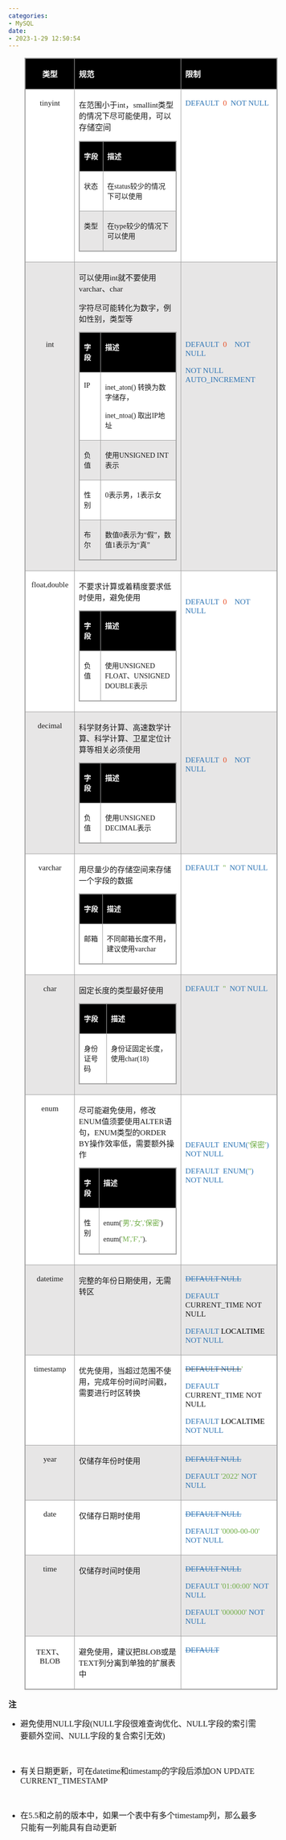 ```yaml
---
categories:
- MySQL
date:
- 2023-1-29 12:50:54
---
```


<table summary="" cellspacing="0"
    style="border-collapse:collapse; border-color:#a3a3a3; border-style:solid; border-width:1px; margin-left:32px"
    class=" cke_show_border">
    <tbody>
        <tr>
            <td
                style="background-color:black; border-bottom:1px solid #a3a3a3; border-left:1px solid #a3a3a3; border-right:1px solid #a3a3a3; border-top:1px solid #a3a3a3; vertical-align:top; width:1.2319in">
                <p style="text-align:center"><span style="font-size:11.5pt"><span
                            style="font-family:&quot;Microsoft YaHei UI&quot;"><span
                                style="color:white"><strong>类型</strong></span></span></span></p>
            </td>
            <td
                style="background-color:black; border-bottom:1px solid #a3a3a3; border-left:1px solid #a3a3a3; border-right:1px solid #a3a3a3; border-top:1px solid #a3a3a3; vertical-align:top; width:4.4243in">
                <p><span style="font-size:11.5pt"><span style="font-family:&quot;Microsoft YaHei UI&quot;"><span
                                style="color:white"><strong>规范</strong></span></span></span></p>
            </td>
            <td
                style="background-color:black; border-bottom:1px solid #a3a3a3; border-left:1px solid #a3a3a3; border-right:1px solid #a3a3a3; border-top:1px solid #a3a3a3; vertical-align:top; width:3.6298in">
                <p><span style="font-size:11.5pt"><span style="font-family:&quot;Microsoft YaHei UI&quot;"><span
                                style="color:white"><strong>限制</strong></span></span></span></p>
            </td>
        </tr>
        <tr>
            <td
                style="background-color:white; border-bottom:1px solid #a3a3a3; border-left:1px solid #a3a3a3; border-right:1px solid #a3a3a3; border-top:1px solid #a3a3a3; vertical-align:top; width:1.2319in">
                <p style="text-align:center"><span style="font-size:11.5pt"><span
                            style="font-family:&quot;Comic Sans MS&quot;">tinyint</span></span></p>
            </td>
            <td
                style="background-color:white; border-bottom:1px solid #a3a3a3; border-left:1px solid #a3a3a3; border-right:1px solid #a3a3a3; border-top:1px solid #a3a3a3; vertical-align:top; width:4.5062in">
                <p><span style="font-size:11.5pt"><span
                            style="font-family:&quot;Microsoft YaHei UI&quot;">在范围小于</span></span><span
                        style="font-size:11.5pt"><span
                            style="font-family:&quot;Comic Sans MS&quot;">int</span></span><span
                        style="font-size:11.5pt"><span
                            style="font-family:&quot;Microsoft YaHei UI&quot;">，</span></span><span
                        style="font-size:11.5pt"><span
                            style="font-family:&quot;Comic Sans MS&quot;">smallint</span></span><span
                        style="font-size:11.5pt"><span
                            style="font-family:&quot;Microsoft YaHei UI&quot;">类型的情况下尽可能使用，可以</span></span><span
                        style="font-size:12.0pt"><span
                            style="font-family:&quot;Microsoft YaHei UI&quot;">存储空间</span></span></p>
                <table summary="" cellspacing="0"
                    style="border-collapse:collapse; border-color:#a3a3a3; border-style:solid; border-width:1px"
                    class=" cke_show_border">
                    <tbody>
                        <tr>
                            <td
                                style="background-color:black; border-bottom:1px solid #a3a3a3; border-left:1px solid #a3a3a3; border-right:1px solid #a3a3a3; border-top:1px solid #a3a3a3; vertical-align:top; width:.6673in">
                                <p><span style="font-size:10.5pt"><span
                                            style="font-family:&quot;Microsoft YaHei UI&quot;"><span
                                                style="color:white"><strong>字段</strong></span></span></span></p>
                            </td>
                            <td
                                style="background-color:black; border-bottom:1px solid #a3a3a3; border-left:1px solid #a3a3a3; border-right:1px solid #a3a3a3; border-top:1px solid #a3a3a3; vertical-align:top; width:3.593in">
                                <p><span style="font-size:10.5pt"><span
                                            style="font-family:&quot;Microsoft YaHei UI&quot;"><span
                                                style="color:white"><strong>描述</strong></span></span></span></p>
                            </td>
                        </tr>
                        <tr>
                            <td
                                style="background-color:white; border-bottom:1px solid #a3a3a3; border-left:1px solid #a3a3a3; border-right:1px solid #a3a3a3; border-top:1px solid #a3a3a3; vertical-align:top; width:.6673in">
                                <p><span style="font-size:10.5pt"><span
                                            style="font-family:&quot;Microsoft YaHei UI&quot;">状态</span></span></p>
                            </td>
                            <td
                                style="background-color:white; border-bottom:1px solid #a3a3a3; border-left:1px solid #a3a3a3; border-right:1px solid #a3a3a3; border-top:1px solid #a3a3a3; vertical-align:top; width:3.593in">
                                <p><span style="font-size:10.5pt"><span
                                            style="font-family:&quot;Microsoft YaHei UI&quot;">在</span><span
                                            style="font-family:&quot;Comic Sans MS&quot;">status</span><span
                                            style="font-family:&quot;Microsoft YaHei UI&quot;">较少的情况下可以使用</span></span>
                                </p>
                            </td>
                        </tr>
                        <tr>
                            <td
                                style="background-color:#e7e6e6; border-bottom:1px solid #a3a3a3; border-left:1px solid #a3a3a3; border-right:1px solid #a3a3a3; border-top:1px solid #a3a3a3; vertical-align:top; width:.6673in">
                                <p><span style="font-size:10.5pt"><span
                                            style="font-family:&quot;Microsoft YaHei UI&quot;">类型</span></span></p>
                            </td>
                            <td
                                style="background-color:#e7e6e6; border-bottom:1px solid #a3a3a3; border-left:1px solid #a3a3a3; border-right:1px solid #a3a3a3; border-top:1px solid #a3a3a3; vertical-align:top; width:3.593in">
                                <p><span style="font-size:10.5pt"><span
                                            style="font-family:&quot;Microsoft YaHei UI&quot;">在</span><span
                                            style="font-family:&quot;Comic Sans MS&quot;">type</span><span
                                            style="font-family:&quot;Microsoft YaHei UI&quot;">较少的情况下可以使用</span></span>
                                </p>
                            </td>
                        </tr>
                    </tbody>
                </table>
            </td>
            <td
                style="background-color:white; border-bottom:1px solid #a3a3a3; border-left:1px solid #a3a3a3; border-right:1px solid #a3a3a3; border-top:1px solid #a3a3a3; vertical-align:top; width:3.5472in">
                <p><span style="font-size:11.5pt"><span style="font-family:&quot;Comic Sans MS&quot;"><span
                                style="color:#2e75b5">DEFAULT</span>&nbsp; <span style="color:#e84c22">0</span><span
                                style="color:#2e75b5">&nbsp; NOT NULL</span></span></span></p>
            </td>
        </tr>
        <tr>
            <td
                style="background-color:#e7e6e6; border-bottom:1px solid #a3a3a3; border-left:1px solid #a3a3a3; border-right:1px solid #a3a3a3; border-top:1px solid #a3a3a3; vertical-align:top; width:1.2319in">
                <p style="text-align:center"><span style="font-size:11.5pt"><span
                            style="font-family:&quot;Comic Sans MS&quot;">&nbsp;</span></span></p>
                <p style="text-align:center"><span style="font-size:11.5pt"><span
                            style="font-family:&quot;Comic Sans MS&quot;">&nbsp;</span></span></p>
                <p style="text-align:center"><span style="font-size:11.5pt"><span
                            style="font-family:&quot;Comic Sans MS&quot;">&nbsp;</span></span></p>
                <p style="text-align:center"><span style="font-size:11.5pt"><span
                            style="font-family:&quot;Comic Sans MS&quot;">&nbsp;</span></span></p>
                <p style="text-align:center"><span style="font-size:11.5pt"><span
                            style="font-family:&quot;Comic Sans MS&quot;">int</span></span></p>
            </td>
            <td
                style="background-color:#e7e6e6; border-bottom:1px solid #a3a3a3; border-left:1px solid #a3a3a3; border-right:1px solid #a3a3a3; border-top:1px solid #a3a3a3; vertical-align:top; width:4.5062in">
                <p><span style="font-size:11.5pt"><span
                            style="font-family:&quot;Microsoft YaHei UI&quot;">可以使用</span><span
                            style="font-family:&quot;Comic Sans MS&quot;">int</span><span
                            style="font-family:&quot;Microsoft YaHei UI&quot;">就不要使用</span><span
                            style="font-family:&quot;Comic Sans MS&quot;">varchar</span><span
                            style="font-family:&quot;Microsoft YaHei UI&quot;">、</span><span
                            style="font-family:&quot;Comic Sans MS&quot;">char</span></span></p>
                <p><span style="font-size:11.5pt"><span
                            style="font-family:&quot;Microsoft YaHei UI&quot;">字符尽可能转化为数字，例如性别，类型等</span></span></p>
                <table summary="" cellspacing="0"
                    style="border-collapse:collapse; border-color:#a3a3a3; border-style:solid; border-width:1px"
                    class=" cke_show_border">
                    <tbody>
                        <tr>
                            <td
                                style="background-color:black; border-bottom:1px solid #a3a3a3; border-left:1px solid #a3a3a3; border-right:1px solid #a3a3a3; border-top:1px solid #a3a3a3; vertical-align:top; width:.6673in">
                                <p><span style="font-size:10.5pt"><span
                                            style="font-family:&quot;Microsoft YaHei UI&quot;"><span
                                                style="color:white"><strong>字段</strong></span></span></span></p>
                            </td>
                            <td
                                style="background-color:black; border-bottom:1px solid #a3a3a3; border-left:1px solid #a3a3a3; border-right:1px solid #a3a3a3; border-top:1px solid #a3a3a3; vertical-align:top; width:3.593in">
                                <p><span style="font-size:10.5pt"><span
                                            style="font-family:&quot;Microsoft YaHei UI&quot;"><span
                                                style="color:white"><strong>描述</strong></span></span></span></p>
                            </td>
                        </tr>
                        <tr>
                            <td
                                style="background-color:white; border-bottom:1px solid #a3a3a3; border-left:1px solid #a3a3a3; border-right:1px solid #a3a3a3; border-top:1px solid #a3a3a3; vertical-align:top; width:.6673in">
                                <p><span style="font-size:10.5pt"><span
                                            style="font-family:&quot;Comic Sans MS&quot;">IP</span></span></p>
                            </td>
                            <td
                                style="background-color:white; border-bottom:1px solid #a3a3a3; border-left:1px solid #a3a3a3; border-right:1px solid #a3a3a3; border-top:1px solid #a3a3a3; vertical-align:top; width:3.593in">
                                <p><span style="font-size:10.5pt"><span
                                            style="font-family:&quot;Comic Sans MS&quot;">inet_aton</span><span
                                            style="font-family:&quot;Comic Sans MS&quot;">() </span><span
                                            style="font-family:&quot;Microsoft YaHei UI&quot;">转换为数字储存，</span></span>
                                </p>
                                <p><span style="font-size:10.5pt"><span
                                            style="font-family:&quot;Comic Sans MS&quot;">inet_ntoa</span><span
                                            style="font-family:&quot;Comic Sans MS&quot;">() </span><span
                                            style="font-family:&quot;Microsoft YaHei UI&quot;">取出</span><span
                                            style="font-family:&quot;Comic Sans MS&quot;">IP</span><span
                                            style="font-family:&quot;Microsoft YaHei UI&quot;">地址</span></span></p>
                            </td>
                        </tr>
                        <tr>
                            <td
                                style="background-color:#e7e6e6; border-bottom:1px solid #a3a3a3; border-left:1px solid #a3a3a3; border-right:1px solid #a3a3a3; border-top:1px solid #a3a3a3; vertical-align:top; width:.6673in">
                                <p><span style="font-size:10.5pt"><span
                                            style="font-family:&quot;Microsoft YaHei UI&quot;">负值</span></span></p>
                            </td>
                            <td
                                style="background-color:#e7e6e6; border-bottom:1px solid #a3a3a3; border-left:1px solid #a3a3a3; border-right:1px solid #a3a3a3; border-top:1px solid #a3a3a3; vertical-align:top; width:3.593in">
                                <p><span style="font-size:10.5pt"><span
                                            style="font-family:&quot;Microsoft YaHei UI&quot;">使用</span><span
                                            style="font-family:&quot;Comic Sans MS&quot;">UNSIGNED INT</span><span
                                            style="font-family:&quot;Microsoft YaHei UI&quot;">表示</span></span></p>
                            </td>
                        </tr>
                        <tr>
                            <td
                                style="background-color:white; border-bottom:1px solid #a3a3a3; border-left:1px solid #a3a3a3; border-right:1px solid #a3a3a3; border-top:1px solid #a3a3a3; vertical-align:top; width:.6673in">
                                <p><span style="font-size:10.5pt"><span
                                            style="font-family:&quot;Microsoft YaHei UI&quot;">性别</span></span></p>
                            </td>
                            <td
                                style="background-color:white; border-bottom:1px solid #a3a3a3; border-left:1px solid #a3a3a3; border-right:1px solid #a3a3a3; border-top:1px solid #a3a3a3; vertical-align:top; width:3.593in">
                                <p><span style="font-size:10.5pt"><span
                                            style="font-family:&quot;Comic Sans MS&quot;">0</span><span
                                            style="font-family:&quot;Microsoft YaHei UI&quot;">表示男，</span><span
                                            style="font-family:&quot;Comic Sans MS&quot;">1</span><span
                                            style="font-family:&quot;Microsoft YaHei UI&quot;">表示女</span></span></p>
                            </td>
                        </tr>
                        <tr>
                            <td
                                style="background-color:#e7e6e6; border-bottom:1px solid #a3a3a3; border-left:1px solid #a3a3a3; border-right:1px solid #a3a3a3; border-top:1px solid #a3a3a3; vertical-align:top; width:.6673in">
                                <p><span style="font-size:10.5pt"><span
                                            style="font-family:&quot;Microsoft YaHei UI&quot;">布尔</span></span></p>
                            </td>
                            <td
                                style="background-color:#e7e6e6; border-bottom:1px solid #a3a3a3; border-left:1px solid #a3a3a3; border-right:1px solid #a3a3a3; border-top:1px solid #a3a3a3; vertical-align:top; width:3.593in">
                                <p><span style="font-size:10.5pt"><span
                                            style="font-family:&quot;Microsoft YaHei UI&quot;">数值</span><span
                                            style="font-family:&quot;Comic Sans MS&quot;">0</span><span
                                            style="font-family:&quot;Microsoft YaHei UI&quot;">表示为</span><span
                                            style="font-family:&quot;Comic Sans MS&quot;">“</span><span
                                            style="font-family:&quot;Microsoft YaHei UI&quot;">假</span><span
                                            style="font-family:&quot;Comic Sans MS&quot;">”</span><span
                                            style="font-family:&quot;Microsoft YaHei UI&quot;">，数值</span><span
                                            style="font-family:&quot;Comic Sans MS&quot;">1</span><span
                                            style="font-family:&quot;Microsoft YaHei UI&quot;">表示为</span><span
                                            style="font-family:&quot;Comic Sans MS&quot;">“</span><span
                                            style="font-family:&quot;Microsoft YaHei UI&quot;">真</span><span
                                            style="font-family:&quot;Comic Sans MS&quot;">”</span></span></p>
                            </td>
                        </tr>
                    </tbody>
                </table>
            </td>
            <td
                style="background-color:#e7e6e6; border-bottom:1px solid #a3a3a3; border-left:1px solid #a3a3a3; border-right:1px solid #a3a3a3; border-top:1px solid #a3a3a3; vertical-align:top; width:3.5472in">
                <p><span style="font-size:11.5pt"><span style="font-family:&quot;Comic Sans MS&quot;"><span
                                style="color:#2e75b5">&nbsp;</span></span></span></p>
                <p><span style="font-size:11.5pt"><span style="font-family:&quot;Comic Sans MS&quot;"><span
                                style="color:#2e75b5">&nbsp;</span></span></span></p>
                <p><span style="font-size:11.5pt"><span style="font-family:&quot;Comic Sans MS&quot;"><span
                                style="color:#2e75b5">&nbsp;</span></span></span></p>
                <p><span style="font-size:11.5pt"><span style="font-family:&quot;Comic Sans MS&quot;"><span
                                style="color:#2e75b5">&nbsp;</span></span></span></p>
                <p><span style="font-size:11.5pt"><span style="font-family:&quot;Comic Sans MS&quot;"><span
                                style="color:#2e75b5">DEFAULT&nbsp; </span><span style="color:#e84c22">0</span><span
                                style="color:#2e75b5">&nbsp;&nbsp;&nbsp; NOT NULL</span></span></span></p>
                <p><span style="font-size:11.5pt"><span style="font-family:&quot;Comic Sans MS&quot;"><span
                                style="color:#2e75b5">NOT NULL AUTO_INCREMENT </span></span></span></p>
            </td>
        </tr>
        <tr>
            <td
                style="background-color:white; border-bottom:1px solid #a3a3a3; border-left:1px solid #a3a3a3; border-right:1px solid #a3a3a3; border-top:1px solid #a3a3a3; vertical-align:top; width:1.2319in">
                <p style="text-align:center"><span style="font-size:11.5pt"><span
                            style="font-family:&quot;Comic Sans MS&quot;">float,double</span></span></p>
            </td>
            <td
                style="background-color:white; border-bottom:1px solid #a3a3a3; border-left:1px solid #a3a3a3; border-right:1px solid #a3a3a3; border-top:1px solid #a3a3a3; vertical-align:top; width:4.5062in">
                <p><span style="font-size:11.5pt"><span
                            style="font-family:&quot;Microsoft YaHei UI&quot;">不要求计算或着精度要求低时使用，避免使用</span></span></p>
                <table summary="" cellspacing="0"
                    style="border-collapse:collapse; border-color:#a3a3a3; border-style:solid; border-width:1px"
                    class=" cke_show_border">
                    <tbody>
                        <tr>
                            <td
                                style="background-color:black; border-bottom:1px solid #a3a3a3; border-left:1px solid #a3a3a3; border-right:1px solid #a3a3a3; border-top:1px solid #a3a3a3; vertical-align:top; width:.6673in">
                                <p><span style="font-size:10.5pt"><span
                                            style="font-family:&quot;Microsoft YaHei UI&quot;"><span
                                                style="color:white"><strong>字段</strong></span></span></span></p>
                            </td>
                            <td
                                style="background-color:black; border-bottom:1px solid #a3a3a3; border-left:1px solid #a3a3a3; border-right:1px solid #a3a3a3; border-top:1px solid #a3a3a3; vertical-align:top; width:3.593in">
                                <p><span style="font-size:10.5pt"><span
                                            style="font-family:&quot;Microsoft YaHei UI&quot;"><span
                                                style="color:white"><strong>描述</strong></span></span></span></p>
                            </td>
                        </tr>
                        <tr>
                            <td
                                style="background-color:white; border-bottom:1px solid #a3a3a3; border-left:1px solid #a3a3a3; border-right:1px solid #a3a3a3; border-top:1px solid #a3a3a3; vertical-align:top; width:.6673in">
                                <p><span style="font-size:10.5pt"><span
                                            style="font-family:&quot;Microsoft YaHei UI&quot;">负值</span></span></p>
                            </td>
                            <td
                                style="background-color:white; border-bottom:1px solid #a3a3a3; border-left:1px solid #a3a3a3; border-right:1px solid #a3a3a3; border-top:1px solid #a3a3a3; vertical-align:top; width:3.6625in">
                                <p><span style="font-size:10.5pt"><span
                                            style="font-family:&quot;Microsoft YaHei UI&quot;">使用</span><span
                                            style="font-family:&quot;Comic Sans MS&quot;">UNSIGNED FLOAT</span><span
                                            style="font-family:SimSun">、</span><span
                                            style="font-family:&quot;Comic Sans MS&quot;">UNSIGNED DOUBLE</span><span
                                            style="font-family:&quot;Microsoft YaHei UI&quot;">表示</span></span></p>
                            </td>
                        </tr>
                    </tbody>
                </table>
            </td>
            <td
                style="background-color:white; border-bottom:1px solid #a3a3a3; border-left:1px solid #a3a3a3; border-right:1px solid #a3a3a3; border-top:1px solid #a3a3a3; vertical-align:top; width:3.5472in">
                <p><span style="font-size:11.5pt"><span style="font-family:&quot;Comic Sans MS&quot;"><span
                                style="color:#2e75b5">&nbsp;</span></span></span></p>
                <p><span style="font-size:11.5pt"><span style="font-family:&quot;Comic Sans MS&quot;"><span
                                style="color:#2e75b5">DEFAULT&nbsp; </span><span style="color:#e84c22">0</span><span
                                style="color:#2e75b5">&nbsp;&nbsp;&nbsp; NOT NULL</span></span></span></p>
            </td>
        </tr>
        <tr>
            <td
                style="background-color:#e7e6e6; border-bottom:1px solid #a3a3a3; border-left:1px solid #a3a3a3; border-right:1px solid #a3a3a3; border-top:1px solid #a3a3a3; vertical-align:top; width:1.2319in">
                <p style="text-align:center"><span style="font-size:11.5pt"><span
                            style="font-family:&quot;Comic Sans MS&quot;">decimal</span></span></p>
            </td>
            <td
                style="background-color:#e7e6e6; border-bottom:1px solid #a3a3a3; border-left:1px solid #a3a3a3; border-right:1px solid #a3a3a3; border-top:1px solid #a3a3a3; vertical-align:top; width:4.5062in">
                <p><span style="font-size:11.5pt"><span
                            style="font-family:&quot;Microsoft YaHei UI&quot;">科学财务计算、高速数学计算、科学计算、卫星定位计算等相关必须使用</span></span>
                </p>
                <table summary="" cellspacing="0"
                    style="border-collapse:collapse; border-color:#a3a3a3; border-style:solid; border-width:1px"
                    class=" cke_show_border">
                    <tbody>
                        <tr>
                            <td
                                style="background-color:black; border-bottom:1px solid #a3a3a3; border-left:1px solid #a3a3a3; border-right:1px solid #a3a3a3; border-top:1px solid #a3a3a3; vertical-align:top; width:.6673in">
                                <p><span style="font-size:10.5pt"><span
                                            style="font-family:&quot;Microsoft YaHei UI&quot;"><span
                                                style="color:white"><strong>字段</strong></span></span></span></p>
                            </td>
                            <td
                                style="background-color:black; border-bottom:1px solid #a3a3a3; border-left:1px solid #a3a3a3; border-right:1px solid #a3a3a3; border-top:1px solid #a3a3a3; vertical-align:top; width:3.593in">
                                <p><span style="font-size:10.5pt"><span
                                            style="font-family:&quot;Microsoft YaHei UI&quot;"><span
                                                style="color:white"><strong>描述</strong></span></span></span></p>
                            </td>
                        </tr>
                        <tr>
                            <td
                                style="background-color:white; border-bottom:1px solid #a3a3a3; border-left:1px solid #a3a3a3; border-right:1px solid #a3a3a3; border-top:1px solid #a3a3a3; vertical-align:top; width:.6673in">
                                <p><span style="font-size:10.5pt"><span
                                            style="font-family:&quot;Microsoft YaHei UI&quot;">负值</span></span></p>
                            </td>
                            <td
                                style="background-color:white; border-bottom:1px solid #a3a3a3; border-left:1px solid #a3a3a3; border-right:1px solid #a3a3a3; border-top:1px solid #a3a3a3; vertical-align:top; width:3.593in">
                                <p><span style="font-size:10.5pt"><span
                                            style="font-family:&quot;Microsoft YaHei UI&quot;">使用</span><span
                                            style="font-family:&quot;Comic Sans MS&quot;">UNSIGNED DECIMAL</span><span
                                            style="font-family:&quot;Microsoft YaHei UI&quot;">表示</span></span></p>
                            </td>
                        </tr>
                    </tbody>
                </table>
            </td>
            <td
                style="background-color:#e7e6e6; border-bottom:1px solid #a3a3a3; border-left:1px solid #a3a3a3; border-right:1px solid #a3a3a3; border-top:1px solid #a3a3a3; vertical-align:top; width:3.5472in">
                <p><span style="font-size:11.5pt"><span style="font-family:&quot;Comic Sans MS&quot;"><span
                                style="color:#2e75b5">&nbsp;</span></span></span></p>
                <p><span style="font-size:11.5pt"><span style="font-family:&quot;Comic Sans MS&quot;"><span
                                style="color:#2e75b5">&nbsp;</span></span></span></p>
                <p><span style="font-size:11.5pt"><span style="font-family:&quot;Comic Sans MS&quot;"><span
                                style="color:#2e75b5">DEFAULT&nbsp; </span><span style="color:#e84c22">0</span><span
                                style="color:#2e75b5">&nbsp;&nbsp;&nbsp; NOT NULL</span></span></span></p>
            </td>
        </tr>
        <tr>
            <td
                style="background-color:white; border-bottom:1px solid #a3a3a3; border-left:1px solid #a3a3a3; border-right:1px solid #a3a3a3; border-top:1px solid #a3a3a3; vertical-align:top; width:1.2319in">
                <p style="text-align:center"><span style="font-size:11.5pt"><span
                            style="font-family:&quot;Comic Sans MS&quot;">varchar</span></span></p>
            </td>
            <td
                style="background-color:white; border-bottom:1px solid #a3a3a3; border-left:1px solid #a3a3a3; border-right:1px solid #a3a3a3; border-top:1px solid #a3a3a3; vertical-align:top; width:4.5in">
                <p><span style="font-size:11.5pt"><span
                            style="font-family:&quot;Microsoft YaHei UI&quot;">用尽量少的存储空间来存储一个字段的数据</span></span></p>
                <table summary="" cellspacing="0"
                    style="border-collapse:collapse; border-color:#a3a3a3; border-style:solid; border-width:1px"
                    class=" cke_show_border">
                    <tbody>
                        <tr>
                            <td
                                style="background-color:black; border-bottom:1px solid #a3a3a3; border-left:1px solid #a3a3a3; border-right:1px solid #a3a3a3; border-top:1px solid #a3a3a3; vertical-align:top; width:.6673in">
                                <p><span style="font-size:10.5pt"><span
                                            style="font-family:&quot;Microsoft YaHei UI&quot;"><span
                                                style="color:white"><strong>字段</strong></span></span></span></p>
                            </td>
                            <td
                                style="background-color:black; border-bottom:1px solid #a3a3a3; border-left:1px solid #a3a3a3; border-right:1px solid #a3a3a3; border-top:1px solid #a3a3a3; vertical-align:top; width:3.5868in">
                                <p><span style="font-size:10.5pt"><span
                                            style="font-family:&quot;Microsoft YaHei UI&quot;"><span
                                                style="color:white"><strong>描述</strong></span></span></span></p>
                            </td>
                        </tr>
                        <tr>
                            <td
                                style="background-color:white; border-bottom:1px solid #a3a3a3; border-left:1px solid #a3a3a3; border-right:1px solid #a3a3a3; border-top:1px solid #a3a3a3; vertical-align:top; width:.6673in">
                                <p><span style="font-size:10.5pt"><span
                                            style="font-family:&quot;Microsoft YaHei UI&quot;">邮箱</span></span></p>
                            </td>
                            <td
                                style="background-color:white; border-bottom:1px solid #a3a3a3; border-left:1px solid #a3a3a3; border-right:1px solid #a3a3a3; border-top:1px solid #a3a3a3; vertical-align:top; width:3.5868in">
                                <p><span style="font-size:10.5pt"><span
                                            style="font-family:&quot;Microsoft YaHei UI&quot;">不同邮箱长度不用，建议使用</span><span
                                            style="font-family:&quot;Comic Sans MS&quot;">varchar</span></span></p>
                            </td>
                        </tr>
                    </tbody>
                </table>
            </td>
            <td
                style="background-color:white; border-bottom:1px solid #a3a3a3; border-left:1px solid #a3a3a3; border-right:1px solid #a3a3a3; border-top:1px solid #a3a3a3; vertical-align:top; width:3.5534in">
                <p><span style="font-size:11.5pt"><span style="font-family:&quot;Comic Sans MS&quot;"><span
                                style="color:#2e75b5">DEFAULT&nbsp; </span><span style="color:#70ad47">''</span><span
                                style="color:#2e75b5">&nbsp; NOT NULL</span></span></span></p>
            </td>
        </tr>
        <tr>
            <td
                style="background-color:#e7e6e6; border-bottom:1px solid #a3a3a3; border-left:1px solid #a3a3a3; border-right:1px solid #a3a3a3; border-top:1px solid #a3a3a3; vertical-align:top; width:1.2319in">
                <p style="text-align:center"><span style="font-size:11.5pt"><span
                            style="font-family:&quot;Comic Sans MS&quot;">char</span></span></p>
            </td>
            <td
                style="background-color:#e7e6e6; border-bottom:1px solid #a3a3a3; border-left:1px solid #a3a3a3; border-right:1px solid #a3a3a3; border-top:1px solid #a3a3a3; vertical-align:top; width:4.5055in">
                <p><span style="font-size:11.5pt"><span
                            style="font-family:&quot;Microsoft YaHei UI&quot;">固定长度的类型最好使用</span></span></p>
                <table summary="" cellspacing="0"
                    style="border-collapse:collapse; border-color:#a3a3a3; border-style:solid; border-width:1px"
                    class=" cke_show_border">
                    <tbody>
                        <tr>
                            <td
                                style="background-color:black; border-bottom:1px solid #a3a3a3; border-left:1px solid #a3a3a3; border-right:1px solid #a3a3a3; border-top:1px solid #a3a3a3; vertical-align:top; width:.9979in">
                                <p><span style="font-size:10.5pt"><span
                                            style="font-family:&quot;Microsoft YaHei UI&quot;"><span
                                                style="color:white"><strong>字段</strong></span></span></span></p>
                            </td>
                            <td
                                style="background-color:black; border-bottom:1px solid #a3a3a3; border-left:1px solid #a3a3a3; border-right:1px solid #a3a3a3; border-top:1px solid #a3a3a3; vertical-align:top; width:3.2618in">
                                <p><span style="font-size:10.5pt"><span
                                            style="font-family:&quot;Microsoft YaHei UI&quot;"><span
                                                style="color:white"><strong>描述</strong></span></span></span></p>
                            </td>
                        </tr>
                        <tr>
                            <td
                                style="background-color:white; border-bottom:1px solid #a3a3a3; border-left:1px solid #a3a3a3; border-right:1px solid #a3a3a3; border-top:1px solid #a3a3a3; vertical-align:top; width:.9979in">
                                <p><span style="font-size:10.5pt"><span
                                            style="font-family:&quot;Microsoft YaHei UI&quot;">身份证号码</span></span></p>
                            </td>
                            <td
                                style="background-color:white; border-bottom:1px solid #a3a3a3; border-left:1px solid #a3a3a3; border-right:1px solid #a3a3a3; border-top:1px solid #a3a3a3; vertical-align:top; width:3.2618in">
                                <p><span style="font-size:10.5pt"><span
                                            style="font-family:&quot;Microsoft YaHei UI&quot;">身份证固定长度，使用</span><span
                                            style="font-family:&quot;Comic Sans MS&quot;">char(18)</span></span></p>
                            </td>
                        </tr>
                    </tbody>
                </table>
            </td>
            <td
                style="background-color:#e7e6e6; border-bottom:1px solid #a3a3a3; border-left:1px solid #a3a3a3; border-right:1px solid #a3a3a3; border-top:1px solid #a3a3a3; vertical-align:top; width:3.5479in">
                <p><span style="font-size:11.5pt"><span style="font-family:&quot;Comic Sans MS&quot;"><span
                                style="color:#2e75b5">DEFAULT&nbsp; </span><span style="color:#70ad47">''</span><span
                                style="color:#2e75b5">&nbsp; NOT NULL</span></span></span></p>
            </td>
        </tr>
        <tr>
            <td
                style="background-color:white; border-bottom:1px solid #a3a3a3; border-left:1px solid #a3a3a3; border-right:1px solid #a3a3a3; border-top:1px solid #a3a3a3; vertical-align:top; width:1.2319in">
                <p style="text-align:center"><span style="font-size:11.5pt"><span
                            style="font-family:&quot;Comic Sans MS&quot;">enum</span></span></p>
            </td>
            <td
                style="background-color:white; border-bottom:1px solid #a3a3a3; border-left:1px solid #a3a3a3; border-right:1px solid #a3a3a3; border-top:1px solid #a3a3a3; vertical-align:top; width:4.5062in">
                <p><span style="font-size:11.5pt"><span
                            style="font-family:&quot;Microsoft YaHei UI&quot;">尽可能避免使用，修改</span><span
                            style="font-family:&quot;Comic Sans MS&quot;">ENUM</span><span
                            style="font-family:&quot;Microsoft YaHei UI&quot;">值须要使用</span><span
                            style="font-family:&quot;Comic Sans MS&quot;">ALTER</span><span
                            style="font-family:&quot;Microsoft YaHei UI&quot;">语句，</span><span
                            style="font-family:&quot;Comic Sans MS&quot;">E</span><span
                            style="font-family:&quot;Comic Sans MS&quot;">NUM</span><span
                            style="font-family:&quot;Microsoft YaHei UI&quot;">类型的</span><span
                            style="font-family:&quot;Comic Sans MS&quot;">ORDER BY</span><span
                            style="font-family:&quot;Microsoft YaHei UI&quot;">操作效率低，需要额外操作</span></span></p>
                <table summary="" cellspacing="0"
                    style="border-collapse:collapse; border-color:#a3a3a3; border-style:solid; border-width:1px"
                    class=" cke_show_border">
                    <tbody>
                        <tr>
                            <td
                                style="background-color:black; border-bottom:1px solid #a3a3a3; border-left:1px solid #a3a3a3; border-right:1px solid #a3a3a3; border-top:1px solid #a3a3a3; vertical-align:top; width:.6673in">
                                <p><span style="font-size:10.5pt"><span
                                            style="font-family:&quot;Microsoft YaHei UI&quot;"><span
                                                style="color:white"><strong>字段</strong></span></span></span></p>
                            </td>
                            <td
                                style="background-color:black; border-bottom:1px solid #a3a3a3; border-left:1px solid #a3a3a3; border-right:1px solid #a3a3a3; border-top:1px solid #a3a3a3; vertical-align:top; width:3.593in">
                                <p><span style="font-size:10.5pt"><span
                                            style="font-family:&quot;Microsoft YaHei UI&quot;"><span
                                                style="color:white"><strong>描述</strong></span></span></span></p>
                            </td>
                        </tr>
                        <tr>
                            <td
                                style="background-color:white; border-bottom:1px solid #a3a3a3; border-left:1px solid #a3a3a3; border-right:1px solid #a3a3a3; border-top:1px solid #a3a3a3; vertical-align:top; width:.6673in">
                                <p><span style="font-size:10.5pt"><span
                                            style="font-family:&quot;Microsoft YaHei UI&quot;">性别</span></span></p>
                            </td>
                            <td
                                style="background-color:white; border-bottom:1px solid #a3a3a3; border-left:1px solid #a3a3a3; border-right:1px solid #a3a3a3; border-top:1px solid #a3a3a3; vertical-align:top; width:3.593in">
                                <p><span style="font-size:10.5pt"><span
                                            style="font-family:&quot;Comic Sans MS&quot;">enum(</span><span
                                            style="font-family:&quot;Comic Sans MS&quot;"><span
                                                style="color:#70ad47">'</span></span><span
                                            style="font-family:&quot;Microsoft YaHei UI&quot;"><span
                                                style="color:#70ad47">男</span></span><span
                                            style="font-family:&quot;Comic Sans MS&quot;"><span
                                                style="color:#70ad47">','</span></span><span
                                            style="font-family:&quot;Microsoft YaHei UI&quot;"><span
                                                style="color:#70ad47">女</span></span><span
                                            style="font-family:&quot;Comic Sans MS&quot;"><span
                                                style="color:#70ad47">','</span></span><span
                                            style="font-family:&quot;Microsoft YaHei UI&quot;"><span
                                                style="color:#70ad47">保密</span></span><span
                                            style="font-family:&quot;Comic Sans MS&quot;"><span
                                                style="color:#70ad47">'</span></span><span
                                            style="font-family:&quot;Comic Sans MS&quot;">)</span></span></p>
                                <p><span style="font-size:10.5pt"><span
                                            style="font-family:&quot;Comic Sans MS&quot;">enum(<span
                                                style="color:#70ad47">'</span><span style="color:#70ad47">M</span><span
                                                style="color:#70ad47">','</span><span
                                                style="color:#70ad47">F</span><span
                                                style="color:#70ad47">',''</span>).</span></span></p>
                            </td>
                        </tr>
                    </tbody>
                </table>
            </td>
            <td
                style="background-color:white; border-bottom:1px solid #a3a3a3; border-left:1px solid #a3a3a3; border-right:1px solid #a3a3a3; border-top:1px solid #a3a3a3; vertical-align:top; width:3.5472in">
                <p><span style="font-size:11.5pt"><span style="font-family:&quot;Comic Sans MS&quot;"><span
                                style="color:#2e75b5">&nbsp;</span></span></span></p>
                <p><span style="font-size:11.5pt"><span style="font-family:&quot;Comic Sans MS&quot;"><span
                                style="color:#2e75b5">&nbsp;</span></span></span></p>
                <p><span style="font-size:11.5pt"><span style="font-family:&quot;Comic Sans MS&quot;"><span
                                style="color:#2e75b5">DEFAULT&nbsp; ENUM(</span></span><span
                            style="font-family:&quot;Comic Sans MS&quot;"><span
                                style="color:#70ad47">'</span></span><span
                            style="font-family:&quot;Microsoft YaHei UI&quot;"><span
                                style="color:#70ad47">保密</span></span><span
                            style="font-family:&quot;Comic Sans MS&quot;"><span
                                style="color:#70ad47">'</span></span><span
                            style="font-family:&quot;Comic Sans MS&quot;"><span style="color:#2e75b5">)&nbsp; NOT
                                NULL</span></span></span></p>
                <p><span style="font-size:11.5pt"><span style="font-family:&quot;Comic Sans MS&quot;"><span
                                style="color:#2e75b5">DEFAULT&nbsp; ENUM(</span><span
                                style="color:#70ad47">''</span><span style="color:#2e75b5">)&nbsp; NOT
                                NULL</span></span></span></p>
            </td>
        </tr>
        <tr>
            <td
                style="background-color:#e7e6e6; border-bottom:1px solid #a3a3a3; border-left:1px solid #a3a3a3; border-right:1px solid #a3a3a3; border-top:1px solid #a3a3a3; vertical-align:top; width:1.2319in">
                <p style="text-align:center"><span style="font-size:11.5pt"><span
                            style="font-family:&quot;Comic Sans MS&quot;">datetime</span></span></p>
            </td>
            <td
                style="background-color:#e7e6e6; border-bottom:1px solid #a3a3a3; border-left:1px solid #a3a3a3; border-right:1px solid #a3a3a3; border-top:1px solid #a3a3a3; vertical-align:top; width:4.4243in">
                <p><span style="font-size:11.5pt"><span
                            style="font-family:&quot;Microsoft YaHei UI&quot;">完整的年份日期使用，无需转区</span></span></p>
            </td>
            <td
                style="background-color:#e7e6e6; border-bottom:1px solid #a3a3a3; border-left:1px solid #a3a3a3; border-right:1px solid #a3a3a3; border-top:1px solid #a3a3a3; vertical-align:top; width:3.6298in">
                <p><span style="font-size:11.5pt"><span style="font-family:&quot;Comic Sans MS&quot;"><span
                                style="color:#2e75b5"><s>DEFAULT NULL</s></span></span></span></p>
                <p><span style="font-size:11.5pt"><span style="font-family:&quot;Comic Sans MS&quot;"><span
                                style="color:#2e75b5">DEFAULT </span>CURRENT_TIME NOT NULL</span></span></p>
                <p><span style="font-size:11.5pt"><span style="font-family:&quot;Comic Sans MS&quot;"><span
                                style="color:#2e75b5">DEFAULT </span><span style="color:black">LOCALTIME</span> <span
                                style="color:#2e75b5">NOT NULL</span></span></span></p>
            </td>
        </tr>
        <tr>
            <td
                style="background-color:white; border-bottom:1px solid #a3a3a3; border-left:1px solid #a3a3a3; border-right:1px solid #a3a3a3; border-top:1px solid #a3a3a3; vertical-align:top; width:1.2319in">
                <p style="text-align:center"><span style="font-size:11.5pt"><span
                            style="font-family:&quot;Comic Sans MS&quot;">timestamp</span></span></p>
            </td>
            <td
                style="background-color:white; border-bottom:1px solid #a3a3a3; border-left:1px solid #a3a3a3; border-right:1px solid #a3a3a3; border-top:1px solid #a3a3a3; vertical-align:top; width:4.4243in">
                <p><span style="font-size:11.5pt"><span
                            style="font-family:&quot;Microsoft YaHei UI&quot;">优先使用，当超过范围不使用，完成年份时间时间戳，需要进行时区转换</span></span>
                </p>
            </td>
            <td
                style="background-color:white; border-bottom:1px solid #a3a3a3; border-left:1px solid #a3a3a3; border-right:1px solid #a3a3a3; border-top:1px solid #a3a3a3; vertical-align:top; width:3.6298in">
                <p><span style="font-size:11.5pt"><span style="font-family:&quot;Comic Sans MS&quot;"><s><span
                                    style="color:#2e75b5">DEFAULT NULL</span></s><span
                                style="color:#70ad47">'</span></span></span></p>
                <p><span style="font-size:11.5pt"><span style="font-family:&quot;Comic Sans MS&quot;"><span
                                style="color:#2e75b5">DEFAULT </span>CURRENT_TIME NOT NULL</span></span></p>
                <p><span style="font-size:11.5pt"><span style="font-family:&quot;Comic Sans MS&quot;"><span
                                style="color:#2e75b5">DEFAULT </span><span style="color:black">LOCALTIME</span> <span
                                style="color:#2e75b5">NOT NULL</span></span></span></p>
            </td>
        </tr>
        <tr>
            <td
                style="background-color:#e7e6e6; border-bottom:1px solid #a3a3a3; border-left:1px solid #a3a3a3; border-right:1px solid #a3a3a3; border-top:1px solid #a3a3a3; vertical-align:top; width:1.2319in">
                <p style="text-align:center"><span style="font-size:11.5pt"><span
                            style="font-family:&quot;Comic Sans MS&quot;">year</span></span></p>
            </td>
            <td
                style="background-color:#e7e6e6; border-bottom:1px solid #a3a3a3; border-left:1px solid #a3a3a3; border-right:1px solid #a3a3a3; border-top:1px solid #a3a3a3; vertical-align:top; width:4.4243in">
                <p><span style="font-size:11.5pt"><span
                            style="font-family:&quot;Microsoft YaHei UI&quot;">仅储存年份时使用</span></span></p>
            </td>
            <td
                style="background-color:#e7e6e6; border-bottom:1px solid #a3a3a3; border-left:1px solid #a3a3a3; border-right:1px solid #a3a3a3; border-top:1px solid #a3a3a3; vertical-align:top; width:3.6298in">
                <p><span style="font-size:11.5pt"><span style="font-family:&quot;Comic Sans MS&quot;"><span
                                style="color:#2e75b5"><s>DEFAULT NULL</s></span></span></span></p>
                <p><span style="font-size:11.5pt"><span style="font-family:&quot;Comic Sans MS&quot;"><span
                                style="color:#2e75b5">DEFAULT </span><span style="color:#70ad47">'</span><span
                                style="color:#70ad47">2022</span><span style="color:#70ad47">'</span> <span
                                style="color:#2e75b5">NOT NULL</span></span></span></p>
            </td>
        </tr>
        <tr>
            <td
                style="background-color:white; border-bottom:1px solid #a3a3a3; border-left:1px solid #a3a3a3; border-right:1px solid #a3a3a3; border-top:1px solid #a3a3a3; vertical-align:top; width:1.2319in">
                <p style="text-align:center"><span style="font-size:11.5pt"><span
                            style="font-family:&quot;Comic Sans MS&quot;">date</span></span></p>
            </td>
            <td
                style="background-color:white; border-bottom:1px solid #a3a3a3; border-left:1px solid #a3a3a3; border-right:1px solid #a3a3a3; border-top:1px solid #a3a3a3; vertical-align:top; width:4.4243in">
                <p><span style="font-size:11.5pt"><span
                            style="font-family:&quot;Microsoft YaHei UI&quot;">仅储存日期时使用</span></span></p>
            </td>
            <td
                style="background-color:white; border-bottom:1px solid #a3a3a3; border-left:1px solid #a3a3a3; border-right:1px solid #a3a3a3; border-top:1px solid #a3a3a3; vertical-align:top; width:3.6298in">
                <p><span style="font-size:11.5pt"><span style="font-family:&quot;Comic Sans MS&quot;"><span
                                style="color:#2e75b5"><s>DEFAULT NULL</s></span></span></span></p>
                <p><span style="font-size:11.5pt"><span style="font-family:&quot;Comic Sans MS&quot;"><span
                                style="color:#2e75b5">DEFAULT </span><span style="color:#70ad47">'0000-00-0</span><span
                                style="color:#70ad47">0</span><span style="color:#70ad47">'</span> <span
                                style="color:#2e75b5">NOT NULL</span></span></span></p>
            </td>
        </tr>
        <tr>
            <td
                style="background-color:#e7e6e6; border-bottom:1px solid #a3a3a3; border-left:1px solid #a3a3a3; border-right:1px solid #a3a3a3; border-top:1px solid #a3a3a3; vertical-align:top; width:1.2319in">
                <p style="text-align:center"><span style="font-size:11.5pt"><span
                            style="font-family:&quot;Comic Sans MS&quot;">time</span></span></p>
            </td>
            <td
                style="background-color:#e7e6e6; border-bottom:1px solid #a3a3a3; border-left:1px solid #a3a3a3; border-right:1px solid #a3a3a3; border-top:1px solid #a3a3a3; vertical-align:top; width:4.4243in">
                <p><span style="font-size:11.5pt"><span
                            style="font-family:&quot;Microsoft YaHei UI&quot;">仅储存时间时使用</span></span></p>
            </td>
            <td
                style="background-color:#e7e6e6; border-bottom:1px solid #a3a3a3; border-left:1px solid #a3a3a3; border-right:1px solid #a3a3a3; border-top:1px solid #a3a3a3; vertical-align:top; width:3.6298in">
                <p><span style="font-size:11.5pt"><span style="font-family:&quot;Comic Sans MS&quot;"><span
                                style="color:#2e75b5"><s>DEFAULT NULL</s></span></span></span></p>
                <p><span style="font-size:11.5pt"><span style="font-family:&quot;Comic Sans MS&quot;"><span
                                style="color:#2e75b5">DEFAULT </span><span style="color:#70ad47">'</span><span
                                style="color:#70ad47">01:00:00</span><span style="color:#70ad47">' </span><span
                                style="color:#2e75b5">NOT NULL</span></span></span></p>
                <p><span style="font-size:11.5pt"><span style="font-family:&quot;Comic Sans MS&quot;"><span
                                style="color:#2e75b5">DEFAULT </span><span style="color:#70ad47">'000000'</span> <span
                                style="color:#2e75b5">NOT NULL</span></span></span></p>
            </td>
        </tr>
        <tr>
            <td
                style="background-color:white; border-bottom:1px solid #a3a3a3; border-left:1px solid #a3a3a3; border-right:1px solid #a3a3a3; border-top:1px solid #a3a3a3; vertical-align:top; width:1.2493in">
                <p style="text-align:center"><span style="font-size:11.5pt"><span
                            style="font-family:&quot;Comic Sans MS&quot;">TEXT</span><span
                            style="font-family:SimSun">、</span><span
                            style="font-family:&quot;Comic Sans MS&quot;">BLOB</span></span></p>
            </td>
            <td
                style="background-color:white; border-bottom:1px solid #a3a3a3; border-left:1px solid #a3a3a3; border-right:1px solid #a3a3a3; border-top:1px solid #a3a3a3; vertical-align:top; width:4.4243in">
                <p><span style="font-size:11.5pt"><span
                            style="font-family:&quot;Microsoft YaHei UI&quot;">避免使用，建议把</span><span
                            style="font-family:&quot;Comic Sans MS&quot;">BLOB</span><span
                            style="font-family:&quot;Microsoft YaHei UI&quot;">或是</span><span
                            style="font-family:&quot;Comic Sans MS&quot;">TEXT</span><span
                            style="font-family:&quot;Microsoft YaHei UI&quot;">列分离到单独的扩展表中</span></span></p>
            </td>
            <td
                style="background-color:white; border-bottom:1px solid #a3a3a3; border-left:1px solid #a3a3a3; border-right:1px solid #a3a3a3; border-top:1px solid #a3a3a3; vertical-align:top; width:3.6118in">
                <p><span style="font-size:11.5pt"><span style="font-family:&quot;Comic Sans MS&quot;"><span
                                style="color:#2e75b5"><s>DEFAULT</s></span></span></span></p>
            </td>
        </tr>
    </tbody>
</table>
<p><span style="font-size:12.0pt"><span
            style="font-family:&quot;Microsoft YaHei UI&quot;"><strong>注</strong></span></span></p>
<ul style="list-style-type:disc">
    <li><span style="font-size:12.0pt"><span style="font-family:&quot;Microsoft YaHei UI&quot;">避免使用</span></span><span
            style="font-size:12.0pt"><span style="font-family:&quot;Comic Sans MS&quot;">NULL</span></span><span
            style="font-size:12.0pt"><span style="font-family:&quot;Microsoft YaHei UI&quot;">字段</span></span><span
            style="font-size:12.0pt"><span style="font-family:&quot;Comic Sans MS&quot;">(NULL</span></span><span
            style="font-size:12.0pt"><span
                style="font-family:&quot;Microsoft YaHei UI&quot;">字段很难查询优化、</span></span><span
            style="font-size:12.0pt"><span style="font-family:&quot;Comic Sans MS&quot;">NULL</span></span><span
            style="font-size:12.0pt"><span
                style="font-family:&quot;Microsoft YaHei UI&quot;">字段的索引需要额外空间、</span></span><span
            style="font-size:12.0pt"><span style="font-family:&quot;Comic Sans MS&quot;">NULL</span></span><span
            style="font-size:12.0pt"><span
                style="font-family:&quot;Microsoft YaHei UI&quot;">字段的复合索引无效</span></span><span
            style="font-size:12.0pt"><span style="font-family:&quot;Comic Sans MS&quot;">)</span></span></li>
</ul>
<p><span style="font-size:12.0pt"><span style="font-family:&quot;Comic Sans MS&quot;">&nbsp;</span></span></p>
<ul style="list-style-type:disc">
    <li><span style="font-size:12.0pt"><span
                style="font-family:&quot;Microsoft YaHei UI&quot;">有关日期更新，可在</span></span><span
            style="font-size:12.0pt"><span style="font-family:&quot;Comic Sans MS&quot;">datetime</span></span><span
            style="font-size:12.0pt"><span style="font-family:&quot;Microsoft YaHei UI&quot;">和</span></span><span
            style="font-size:12.0pt"><span style="font-family:&quot;Comic Sans MS&quot;">timestamp</span></span><span
            style="font-size:12.0pt"><span style="font-family:&quot;Microsoft YaHei UI&quot;">的字段后添加</span></span><span
            style="font-size:12.0pt"><span style="font-family:&quot;Comic Sans MS&quot;">ON UPDATE
                CURRENT_TIMESTAMP</span></span></li>
</ul>
<p><span style="font-size:12.0pt"><span style="font-family:SimSun">&nbsp;</span></span></p>
<ul style="list-style-type:disc">
    <li><span style="font-size:12.0pt"><span style="font-family:&quot;Microsoft YaHei UI&quot;">在</span></span><span
            style="font-size:12.0pt"><span style="font-family:&quot;Comic Sans MS&quot;">5.5</span></span><span
            style="font-size:12.0pt"><span
                style="font-family:&quot;Microsoft YaHei UI&quot;">和之前的版本中，如果一个表中有多个</span></span><span
            style="font-size:12.0pt"><span style="font-family:&quot;Comic Sans MS&quot;">timestamp</span></span><span
            style="font-size:12.0pt"><span
                style="font-family:&quot;Microsoft YaHei UI&quot;">列，那么最多只能有一列能具有自动更新</span></span></li>
</ul>